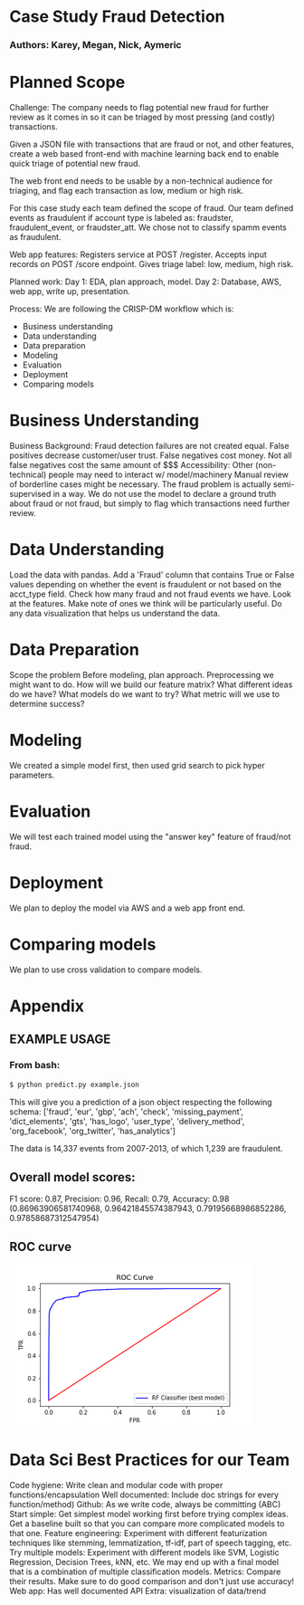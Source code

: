# Case Study Fraud Detection

### Authors: Karey, Megan, Nick, Aymeric

# Planned Scope
Challenge: The company needs to flag potential new fraud for further review
as it comes in so it can be triaged by most pressing (and costly) transactions.

Given a JSON file with transactions that are fraud or not, and other features,
create a web based front-end with machine learning back end to enable 
quick triage of potential new fraud. 

The web front end needs to be usable by a non-technical audience for triaging, 
and flag each transaction as low, medium or high risk. 

For this case study each team defined the scope of fraud. Our team defined events 
as fraudulent if account type is labeled as: fraudster, fraudulent_event, 
or fraudster_att. We chose not to classify spamm events as fraudulent.

Web app features:
Registers service at POST /register.
Accepts input records on POST /score endpoint.
Gives triage label: low, medium, high risk.

Planned work:
Day 1: EDA, plan approach, model.
Day 2: Database, AWS, web app, write up, presentation.

Process:
We are following the CRISP-DM workflow which is:
* Business understanding
* Data understanding
* Data preparation
* Modeling
* Evaluation
* Deployment
* Comparing models

# Business Understanding #
Business Background:
Fraud detection failures are not created equal.
False positives decrease customer/user trust.
False negatives cost money. Not all false negatives cost the same amount of $$$
Accessibility: Other (non-technical) people may need to interact w/ model/machinery
Manual review of borderline cases might be necessary.
The fraud problem is actually semi-supervised in a way.
We do not use the model to declare a ground truth about fraud or not fraud,
but simply to flag which transactions need further review.

# Data Understanding #
Load the data with pandas.
Add a 'Fraud' column that contains True or False values depending on whether
the event is fraudulent or not based on the acct_type field.
Check how many fraud and not fraud events we have.
Look at the features. Make note of ones we think will be particularly useful.
Do any data visualization that helps us understand the data.

# Data Preparation #
Scope the problem
Before modeling, plan approach.
Preprocessing we might want to do.
How will we build our feature matrix?
What different ideas do we have?
What models do we want to try?
What metric will we use to determine success?

# Modeling #
We created a simple model first, then used grid search to pick hyper parameters.

# Evaluation #
We will test each trained model using the "answer key" feature of fraud/not fraud.

# Deployment #
We plan to deploy the model via AWS and a web app front end.

# Comparing models #
We plan to use cross validation to compare models.

# Appendix #

## EXAMPLE USAGE
### From bash:

```bash
$ python predict.py example.json
```

This will give you a prediction of a json object respecting the following schema:
['fraud', 'eur', 'gbp', 'ach', 'check', 'missing_payment', 'dict_elements', 'gts',
'has_logo', 'user_type', 'delivery_method', 'org_facebook', 'org_twitter', 'has_analytics']

The data is 14,337 events from 2007-2013, of which 1,239 are fraudulent.  

## Overall model scores:
F1 score: 0.87, Precision: 0.96, Recall: 0.79, Accuracy: 0.98
(0.86963906581740968,
 0.96421845574387943,
 0.79195668986852286,
 0.97858687312547954)

## ROC curve
![image](data/17Apr17_1921.png)

# Data Sci Best Practices for our Team #
Code hygiene: Write clean and modular code with proper functions/encapsulation
Well documented: Include doc strings for every function/method)
Github: As we write code, always be committing (ABC)
Start simple: Get simplest model working first before trying complex ideas. Get a baseline built so that you can compare more complicated models to that one.
Feature engineering: Experiment with different featurization techniques like stemming, lemmatization, tf-idf, part of speech tagging, etc.
Try multiple models: Experiment with different models like SVM, Logistic Regression, Decision Trees, kNN, etc. We may end up with a final model that is a combination of multiple classification models.
Metrics: Compare their results. Make sure to do good comparison and don't just use accuracy!
Web app: Has well documented API
Extra: visualization of data/trend
